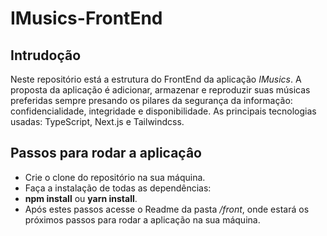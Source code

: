 # IMusics-FrontEnd

## Intrudoção

Neste repositório está a estrutura do FrontEnd da aplicação *IMusics*. A proposta da aplicação é adicionar, armazenar e reproduzir suas músicas preferidas
sempre presando os pilares da segurança da informação: confidencialidade, integridade e disponibilidade. 
As principais tecnologias usadas: TypeScript, Next.js e Tailwindcss.

## Passos para rodar a aplicaçâo
- Crie o clone do repositório na sua máquina.
-  Faça a instalação de todas as dependências:
  -  **npm install** ou **yarn install**.
- Após estes passos acesse o Readme da pasta */front*, onde estará os próximos passos para rodar a aplicação na sua máquina.

     
